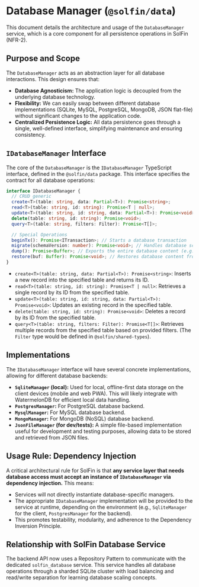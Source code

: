 # Database Manager (`@solfin/data`)

This document details the architecture and usage of the `DatabaseManager` service, which is a core component for all persistence operations in SolFin (NFR-2).

## Purpose and Scope

The `DatabaseManager` acts as an abstraction layer for all database interactions. This design ensures that:

*   **Database Agnosticism:** The application logic is decoupled from the underlying database technology.
*   **Flexibility:** We can easily swap between different database implementations (SQLite, MySQL, PostgreSQL, MongoDB, JSON flat-file) without significant changes to the application code.
*   **Centralized Persistence Logic:** All data persistence goes through a single, well-defined interface, simplifying maintenance and ensuring consistency.

## `IDatabaseManager` Interface

The core of the `DatabaseManager` is the `IDatabaseManager` TypeScript interface, defined in the `@solfin/data` package. This interface specifies the contract for all database operations:

```typescript
interface IDatabaseManager {
  // CRUD generic
  create<T>(table: string, data: Partial<T>): Promise<string>;
  read<T>(table: string, id: string): Promise<T | null>;
  update<T>(table: string, id: string, data: Partial<T>): Promise<void>;
  delete(table: string, id: string): Promise<void>;
  query<T>(table: string, filters: Filter): Promise<T[]>;

  // Special Operations
  beginTx(): Promise<ITransaction>; // Starts a database transaction
  migrate(schemaVersion: number): Promise<void>; // Handles database schema migrations
  dump(): Promise<Buffer>; // Exports the entire database content (e.g., for backup or migration)
  restore(buf: Buffer): Promise<void>; // Restores database content from a buffer
}
```

*   `create<T>(table: string, data: Partial<T>): Promise<string>`: Inserts a new record into the specified table and returns its ID.
*   `read<T>(table: string, id: string): Promise<T | null>`: Retrieves a single record by its ID from the specified table.
*   `update<T>(table: string, id: string, data: Partial<T>): Promise<void>`: Updates an existing record in the specified table.
*   `delete(table: string, id: string): Promise<void>`: Deletes a record by its ID from the specified table.
*   `query<T>(table: string, filters: Filter): Promise<T[]>`: Retrieves multiple records from the specified table based on provided filters. (The `Filter` type would be defined in `@solfin/shared-types`).

## Implementations

The `IDatabaseManager` interface will have several concrete implementations, allowing for different database backends:

*   **`SqliteManager` (local):** Used for local, offline-first data storage on the client devices (mobile and web PWA). This will likely integrate with WatermelonDB for efficient local data handling.
*   **`PostgresManager`:** For PostgreSQL database backend.
*   **`MysqlManager`:** For MySQL database backend.
*   **`MongoManager`:** For MongoDB (NoSQL) database backend.
*   **`JsonFileManager` (for dev/tests):** A simple file-based implementation useful for development and testing purposes, allowing data to be stored and retrieved from JSON files.

## Usage Rule: Dependency Injection

A critical architectural rule for SolFin is that **any service layer that needs database access must accept an instance of `IDatabaseManager` via dependency injection.** This means:

*   Services will not directly instantiate database-specific managers.
*   The appropriate `IDatabaseManager` implementation will be provided to the service at runtime, depending on the environment (e.g., `SqliteManager` for the client, `PostgresManager` for the backend).
*   This promotes testability, modularity, and adherence to the Dependency Inversion Principle.

## Relationship with SolFin Database Service

The backend API now uses a Repository Pattern to communicate with the dedicated `solfin_database` service. This service handles all database operations through a sharded SQLite cluster with load balancing and read/write separation for learning database scaling concepts.